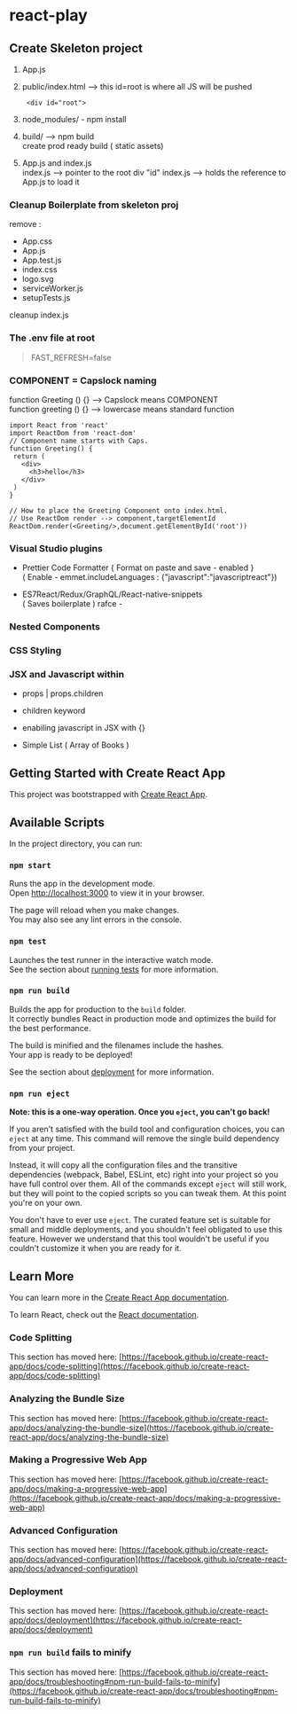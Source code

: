# react-play

## Create Skeleton project

1. App.js
2. public/index.html --> this id=root is where all JS will be pushed  
   ```
    <div id="root">
   ``` 

3. node_modules/ -  npm install
4. build/ --> npm build    
   create prod ready build  ( static assets)  
5. App.js and index.js  
    index.js --> pointer to the root div "id"
    index.js --> holds the reference to App.js to load it

### Cleanup Boilerplate from skeleton proj 
 remove :  
   - App.css
   - App.js
   - App.test.js
   - index.css
   - logo.svg
   - serviceWorker.js
   - setupTests.js

cleanup index.js  

### The .env file at root
  > FAST_REFRESH=false

### COMPONENT = Capslock naming
  function Greeting () {} --> Capslock means COMPONENT  
  function greeting () {} --> lowercase means standard function
 ```
import React from 'react'
import ReactDom from 'react-dom'
// Component name starts with Caps.
function Greeting() {
  return (
    <div>
      <h3>hello</h3>
    </div>
  )
}

// How to place the Greeting Component onto index.html.
// Use ReactDom render --> component,targetElementId
ReactDom.render(<Greeting/>,document.getElementById('root'))
 ```

### Visual Studio plugins
- Prettier Code Formatter  { Format on paste and save - enabled }  
    ( Enable - emmet.includeLanguages : {"javascript":"javascriptreact"})  

- ES7React/Redux/GraphQL/React-native-snippets   
   ( Saves boilerplate )  rafce - 


### Nested Components  
### CSS Styling  
### JSX and Javascript within  
  - props | props.children
  - children keyword
  - enabiling javascript in JSX with {}

  - Simple List ( Array of Books )






## Getting Started with Create React App

This project was bootstrapped with [Create React App](https://github.com/facebook/create-react-app).

## Available Scripts

In the project directory, you can run:

### `npm start`

Runs the app in the development mode.\
Open [http://localhost:3000](http://localhost:3000) to view it in your browser.

The page will reload when you make changes.\
You may also see any lint errors in the console.

### `npm test`

Launches the test runner in the interactive watch mode.\
See the section about [running tests](https://facebook.github.io/create-react-app/docs/running-tests) for more information.

### `npm run build`

Builds the app for production to the `build` folder.\
It correctly bundles React in production mode and optimizes the build for the best performance.

The build is minified and the filenames include the hashes.\
Your app is ready to be deployed!

See the section about [deployment](https://facebook.github.io/create-react-app/docs/deployment) for more information.

### `npm run eject`

**Note: this is a one-way operation. Once you `eject`, you can't go back!**

If you aren't satisfied with the build tool and configuration choices, you can `eject` at any time. This command will remove the single build dependency from your project.

Instead, it will copy all the configuration files and the transitive dependencies (webpack, Babel, ESLint, etc) right into your project so you have full control over them. All of the commands except `eject` will still work, but they will point to the copied scripts so you can tweak them. At this point you're on your own.

You don't have to ever use `eject`. The curated feature set is suitable for small and middle deployments, and you shouldn't feel obligated to use this feature. However we understand that this tool wouldn't be useful if you couldn't customize it when you are ready for it.

## Learn More

You can learn more in the [Create React App documentation](https://facebook.github.io/create-react-app/docs/getting-started).

To learn React, check out the [React documentation](https://reactjs.org/).

### Code Splitting

This section has moved here: [https://facebook.github.io/create-react-app/docs/code-splitting](https://facebook.github.io/create-react-app/docs/code-splitting)

### Analyzing the Bundle Size

This section has moved here: [https://facebook.github.io/create-react-app/docs/analyzing-the-bundle-size](https://facebook.github.io/create-react-app/docs/analyzing-the-bundle-size)

### Making a Progressive Web App

This section has moved here: [https://facebook.github.io/create-react-app/docs/making-a-progressive-web-app](https://facebook.github.io/create-react-app/docs/making-a-progressive-web-app)

### Advanced Configuration

This section has moved here: [https://facebook.github.io/create-react-app/docs/advanced-configuration](https://facebook.github.io/create-react-app/docs/advanced-configuration)

### Deployment

This section has moved here: [https://facebook.github.io/create-react-app/docs/deployment](https://facebook.github.io/create-react-app/docs/deployment)

### `npm run build` fails to minify

This section has moved here: [https://facebook.github.io/create-react-app/docs/troubleshooting#npm-run-build-fails-to-minify](https://facebook.github.io/create-react-app/docs/troubleshooting#npm-run-build-fails-to-minify)